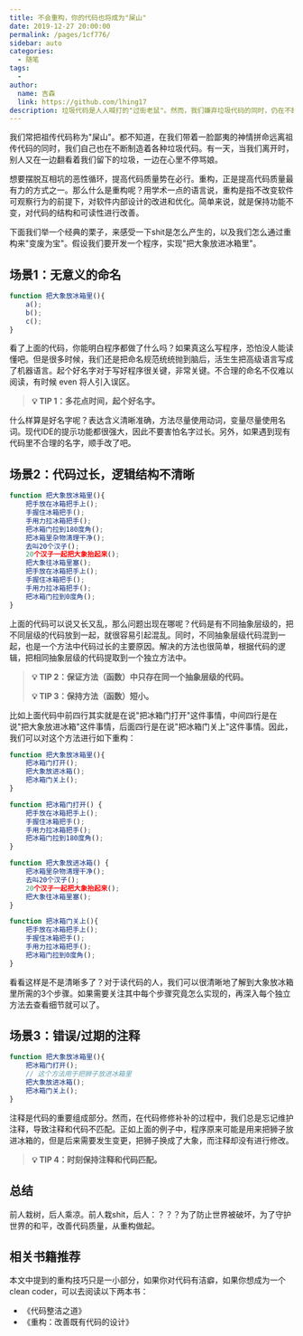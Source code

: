```yaml
---
title: 不会重构，你的代码也将成为"屎山"
date: 2019-12-27 20:00:00
permalink: /pages/1cf776/
sidebar: auto
categories:
  - 随笔
tags:
  - 
author: 
  name: 吉森
  link: https://github.com/lhing17
description: 垃圾代码是人人喊打的"过街老鼠"。然而，我们嫌弃垃圾代码的同时，仍在不断制造新的垃圾。本文简单分析了垃圾代码产生的原因，并给出了几条可以快速提升代码质量的小建议。
---
```

我们常把祖传代码称为"屎山"。都不知道，在我们带着一脸鄙夷的神情拼命远离祖传代码的同时，我们自己也在不断制造着各种垃圾代码。有一天，当我们离开时，别人又在一边翻看着我们留下的垃圾，一边在心里不停骂娘。

<!-- more -->

想要摆脱互相坑的恶性循环，提高代码质量势在必行。重构，正是提高代码质量最有力的方式之一。那么什么是重构呢？用学术一点的语言说，重构是指不改变软件可观察行为的前提下，对软件内部设计的改进和优化。简单来说，就是保持功能不变，对代码的结构和可读性进行改善。

下面我们举一个经典的栗子，来感受一下shit是怎么产生的，以及我们怎么通过重构来"变废为宝"。假设我们要开发一个程序，实现"把大象放进冰箱里"。

## 场景1：无意义的命名

```javascript
function 把大象放冰箱里(){
    a();
    b();
    c();
}
```

看了上面的代码，你能明白程序都做了什么吗？如果真这么写程序，恐怕没人能读懂吧。但是很多时候，我们还是把命名规范统统抛到脑后，活生生把高级语言写成了机器语言。起个好名字对于写好程序很关键，非常关键。不合理的命名不仅难以阅读，有时候 even 将人引入误区。

> **💡 TIP 1：多花点时间，起个好名字。**

什么样算是好名字呢？表达含义清晰准确，方法尽量使用动词，变量尽量使用名词。现代IDE的提示功能都很强大，因此不要害怕名字过长。另外，如果遇到现有代码里不合理的名字，顺手改了吧。

## 场景2：代码过长，逻辑结构不清晰

```javascript
function 把大象放冰箱里(){
    把手放在冰箱把手上();
    手握住冰箱把手();
    手用力拉冰箱把手();
    把冰箱门拉到180度角();
    把冰箱里杂物清理干净();
    去叫20个汉子();
    20个汉子一起把大象抬起来();
    把大象往冰箱里塞();
    把手放在冰箱把手上();
    手握住冰箱把手();
    手用力拉冰箱把手();
    把冰箱门拉到0度角();
}
```

上面的代码可以说又长又乱，那么问题出现在哪呢？代码是有不同抽象层级的，把不同层级的代码放到一起，就很容易引起混乱。同时，不同抽象层级代码混到一起，也是一个方法中代码过长的主要原因。解决的方法也很简单，根据代码的逻辑，把相同抽象层级的代码提取到一个独立方法中。

> **💡 TIP 2：保证方法（函数）中只存在同一个抽象层级的代码。**
> 
> **💡 TIP 3：保持方法（函数）短小。**

比如上面代码中前四行其实就是在说"把冰箱门打开"这件事情，中间四行是在说"把大象放进冰箱"这件事情，后面四行是在说"把冰箱门关上"这件事情。因此，我们可以对这个方法进行如下重构：

```javascript
function 把大象放冰箱里(){
    把冰箱门打开();
    把大象放进冰箱();
    把冰箱门关上();
}

function 把冰箱门打开() {
    把手放在冰箱把手上();
    手握住冰箱把手();
    手用力拉冰箱把手();
    把冰箱门拉到180度角();
}

function 把大象放进冰箱() {
    把冰箱里杂物清理干净();
    去叫20个汉子();
    20个汉子一起把大象抬起来();
    把大象往冰箱里塞();
}

function 把冰箱门关上(){
    把手放在冰箱把手上();
    手握住冰箱把手();
    手用力拉冰箱把手();
    把冰箱门拉到0度角();
}
```

看看这样是不是清晰多了？对于读代码的人，我们可以很清晰地了解到大象放冰箱里所需的3个步骤。如果需要关注其中每个步骤究竟怎么实现的，再深入每个独立方法去查看细节就可以了。

## 场景3：错误/过期的注释

```javascript
function 把大象放冰箱里(){
    把冰箱门打开();
    // 这个方法用于把狮子放进冰箱里
    把大象放进冰箱();
    把冰箱门关上();
}
```

注释是代码的重要组成部分。然而，在代码修修补补的过程中，我们总是忘记维护注释，导致注释和代码不匹配。正如上面的例子中，程序原来可能是用来把狮子放进冰箱的，但是后来需要发生变更，把狮子换成了大象，而注释却没有进行修改。

> **💡 TIP 4：时刻保持注释和代码匹配。**

## 总结

前人栽树，后人乘凉。前人栽shit，后人：？？？为了防止世界被破坏，为了守护世界的和平，改善代码质量，从重构做起。

## 相关书籍推荐

本文中提到的重构技巧只是一小部分，如果你对代码有洁癖，如果你想成为一个clean coder，可以去阅读以下两本书：

- 《代码整洁之道》
- 《重构：改善既有代码的设计》